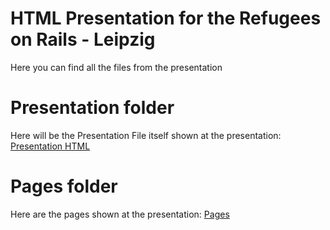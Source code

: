 # HTML Presentation for the Refugees on Rails - Leipzig

Here you can find all the files from the presentation

# Presentation folder

Here will be the Presentation File itself shown at the presentation: [Presentation HTML](Presentation/RoR_Leipzig-HTML_Presentation.ppt?raw=true)

# Pages folder

Here are the pages shown at the presentation: [Pages](Pages)
